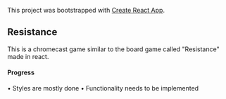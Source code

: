 This project was bootstrapped with [Create React App](https://github.com/facebookincubator/create-react-app).

## Resistance

This is a chromecast game similar to the board game called "Resistance" made in react.

#### Progress
• Styles are mostly done
• Functionality needs to be implemented
